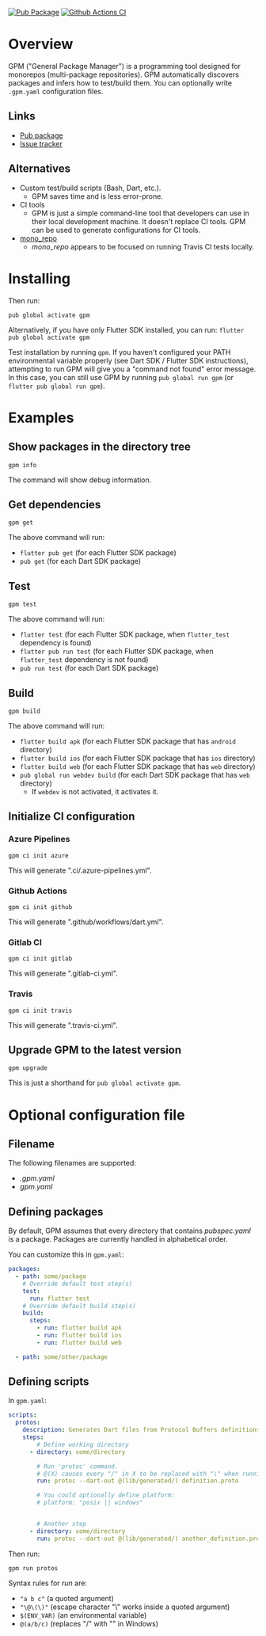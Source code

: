 [![Pub Package](https://img.shields.io/pub/v/gpm.svg)](https://pub.dartlang.org/packages/gpm)
[![Github Actions CI](https://github.com/dint-dev/gpm/workflows/Dart%20CI/badge.svg)](https://github.com/dint-dev/gpm/actions?query=workflow%3A%22Dart+CI%22)

# Overview

GPM ("General Package Manager") is a programming tool designed for monorepos (multi-package
repositories). GPM automatically discovers packages and infers how to test/build them.
You can optionally write `.gpm.yaml` configuration files.

## Links
  * [Pub package](https://pub.dev/packages/gpm)
  * [Issue tracker](https://github.com/dint-dev/gpm/issues)

## Alternatives
  * Custom test/build scripts (Bash, Dart, etc.).
    * GPM saves time and is less error-prone.
  * CI tools
    * GPM is just a simple command-line tool that developers can use in their local development
      machine. It doesn't replace CI tools. GPM can be used to generate configurations for CI tools.
  * [mono_repo](https://pub.dev/packages/mono_repo)
    * _mono_repo_ appears to be focused on running Travis CI tests locally.

# Installing
Then run:
```
pub global activate gpm
```

Alternatively, if you have only Flutter SDK installed, you can run:
`flutter pub global activate gpm`

Test installation by running `gpm`. If you haven't configured your PATH environmental variable
properly (see Dart SDK / Flutter SDK instructions), attempting to run GPM will give you a "command
not found" error message. In this case, you can still use GPM by running `pub global run gpm` (or
`flutter pub global run gpm`).

# Examples
## Show packages in the directory tree
```
gpm info
```

The command will show debug information.

## Get dependencies
```
gpm get
```

The above command will run:
  * `flutter pub get` (for each Flutter SDK package)
  * `pub get` (for each Dart SDK package)

## Test
```
gpm test
```

The above command will run:
  * `flutter test` (for each Flutter SDK package, when `flutter_test` dependency is found)
  * `flutter pub run test` (for each Flutter SDK package, when `flutter_test` dependency is not found)
  * `pub run test` (for each Dart SDK package)

## Build
```
gpm build
```

The above command will run:
  * `flutter build apk` (for each Flutter SDK package that has `android` directory)
  * `flutter build ios` (for each Flutter SDK package that has `ios` directory)
  * `flutter build web` (for each Flutter SDK package that has `web` directory)
  * `pub global run webdev build` (for each Dart SDK package that has `web` directory)
    * If `webdev` is not activated, it activates it.

## Initialize CI configuration
### Azure Pipelines
```
gpm ci init azure
```

This will generate ".ci/.azure-pipelines.yml".

### Github Actions
```
gpm ci init github
```

This will generate ".github/workflows/dart.yml".

### Gitlab CI
```
gpm ci init gitlab
```

This will generate ".gitlab-ci.yml".

### Travis
```
gpm ci init travis
```

This will generate ".travis-ci.yml".

## Upgrade GPM to the latest version
```
gpm upgrade
```

This is just a shorthand for `pub global activate gpm`.


# Optional configuration file
## Filename
The following filenames are supported:
  * _.gpm.yaml_
  * _gpm.yaml_

## Defining packages
By default, GPM assumes that every directory that contains _pubspec.yaml_ is a package.
Packages are currently handled in alphabetical order.

You can customize this in `gpm.yaml`:
```yaml
packages:
  - path: some/package
    # Override default test step(s)
    test:
      run: flutter test
    # Override default build step(s)
    build:
      steps:
        - run: flutter build apk
        - run: flutter build ios
        - run: flutter build web

  - path: some/other/package
```

## Defining scripts
In `gpm.yaml`:
```yaml
scripts:
  protos:
    description: Generates Dart files from Protocol Buffers definitions.
    steps:
        # Define working directory
      - directory: some/directory

        # Run 'protoc' command.
        # @(X) causes every "/" in X to be replaced with "\" when running in Windows.
        run: protoc --dart-out @(lib/generated/) definition.proto

        # You could optionally define platform:
        # platform: "posix || windows"


        # Another step
      - directory: some/directory
        run: protoc --dart-out @(lib/generated/) another_definition.proto
```

Then run:
```
gpm run protos
```

Syntax rules for _run_ are:
  * `"a b c"` (a quoted argument)
  * `"\@\(\)"` (escape character "\\" works inside a quoted argument)
  * `$(ENV_VAR)` (an environmental variable)
  * `@(a/b/c)` (replaces "/" with "\" in Windows)